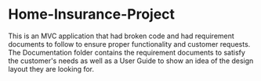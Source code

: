 # Home-Insurance-Project
This is an MVC application that had broken code and had requirement documents to follow to ensure proper functionality and customer requests.   The Documentation folder contains the requirement documents to satisfy the customer's needs as well as a User Guide to show an idea of the design layout they are looking for.
